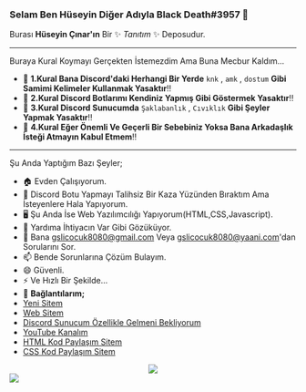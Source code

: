 ### Selam Ben Hüseyin Diğer Adıyla Black Death#3957 👋


Burası **Hüseyin Çınar'ın** Bir ✨ _Tanıtım_ ✨ Deposudur.
___________________________________________________________________
Buraya Kural Koymayı Gerçekten İstemezdim Ama Buna Mecbur Kaldım...
- :no_entry_sign: **1.Kural Bana Discord'daki Herhangi Bir Yerde** `knk` , `amk` , `dostum` **Gibi Samimi Kelimeler Kullanmak Yasaktır**:bangbang:
- :no_entry_sign: **2.Kural Discord Botlarımı Kendiniz Yapmış Gibi Göstermek Yasaktır**:bangbang:
- :no_entry_sign: **3.Kural Discord Sunucumda** `Şaklabanlık` , `Cıvıklık` **Gibi Şeyler Yapmak Yasaktır**:bangbang:
- :no_entry_sign: **4.Kural Eğer Önemli Ve Geçerli Bir Sebebiniz Yoksa Bana Arkadaşlık İsteği Atmayın Kabul Etmem**:bangbang:
___________________________________________________________________
Şu Anda Yaptığım Bazı Şeyler;

- 🏠 Evden Çalışıyorum.
- 🤖 Discord Botu Yapmayı Talihsiz Bir Kaza Yüzünden Bıraktım Ama İsteyenlere Hala Yapıyorum.
- 🖥️ Şu Anda İse Web Yazılımcılığı Yapıyorum(HTML,CSS,Javascript).
- 🤔 Yardıma İhtiyacın Var Gibi Gözüküyor.
- 💬 Bana gslicocuk8080@gmail.com Veya gslicocuk8080@yaani.com'dan Sorularını Sor.
- 📫 Bende Sorunlarına Çözüm Bulayım.
- 😄 Güvenli.
- ⚡ Ve Hızlı Bir Şekilde...
- 💬 **Bağlantılarım;**
- <a href="https://futuree.netlify.app" target="_blank">Yeni Sitem</a>
- <a href="https://www.sites.google.com/view/the-hsyn-world/ana-sayfa" target="_blank">Web Sitem</a>
- <a href="https://futuree.netlify.app/dc" target="_blank">Discord Sunucum Özellikle Gelmeni Bekliyorum</a>
- <a href="https://www.youtube.com/channel/UCHMf4qpv2a1xO0pfm4cshMQ/featured" target="_blank">YouTube Kanalım</a>
- <a href="https://prohtmlcod.tr.gg/" target="_blank">HTML Kod Paylaşım Sitem</a>
- <a href="https://procsscod.tr.gg/" target="_blank">CSS Kod Paylaşım Sitem</a>


<div style="text-align: center;" title="Discord Profile"><a href="https://futuree.netlify.app"><img src="https://lanyard-profile-readme.vercel.app/api/782246367204605953"></img><a/></div>

<img src="https://komarev.com/ghpvc/?username=Huseyin-Cinar&color=green&style=plastic&label=Ziyaretçi+Sayısı">

